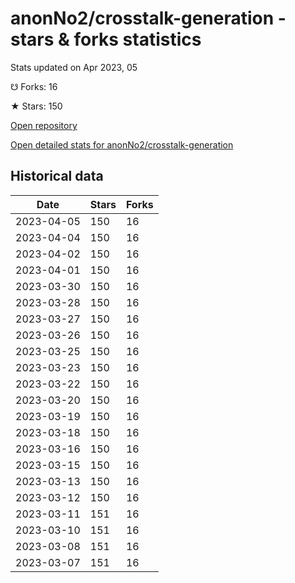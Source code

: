 # anonNo2/crosstalk-generation - stars & forks statistics

Stats updated on Apr 2023, 05

☋ Forks: 16

★ Stars: 150

[Open repository](https://github.com/anonNo2/crosstalk-generation)

[Open detailed stats for anonNo2/crosstalk-generation](https://reviewgithub.com/rep/anonNo2/crosstalk-generation)

## Historical data
| Date | Stars | Forks |
|------|-------|-------|
| 2023-04-05 | 150 | 16 | 
| 2023-04-04 | 150 | 16 | 
| 2023-04-02 | 150 | 16 | 
| 2023-04-01 | 150 | 16 | 
| 2023-03-30 | 150 | 16 | 
| 2023-03-28 | 150 | 16 | 
| 2023-03-27 | 150 | 16 | 
| 2023-03-26 | 150 | 16 | 
| 2023-03-25 | 150 | 16 | 
| 2023-03-23 | 150 | 16 | 
| 2023-03-22 | 150 | 16 | 
| 2023-03-20 | 150 | 16 | 
| 2023-03-19 | 150 | 16 | 
| 2023-03-18 | 150 | 16 | 
| 2023-03-16 | 150 | 16 | 
| 2023-03-15 | 150 | 16 | 
| 2023-03-13 | 150 | 16 | 
| 2023-03-12 | 150 | 16 | 
| 2023-03-11 | 151 | 16 | 
| 2023-03-10 | 151 | 16 | 
| 2023-03-08 | 151 | 16 | 
| 2023-03-07 | 151 | 16 | 

